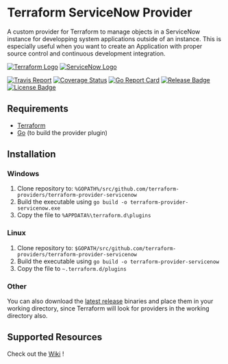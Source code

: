 # Terraform ServiceNow Provider

A custom provider for Terraform to manage objects in a ServiceNow instance for developping system applications outside of an instance. This is especially useful when you want to create an Application with proper source control and continuous development integration.

[![Terraform Logo](https://www.terraform.io/assets/images/og-image-f5bbc98c.png)](https://www.terraform.io/)
[![ServiceNow Logo](https://community.servicenow.com/c4fe846adbb95f0037015e77dc961918.iix)](https://www.servicenow.com/)

[![Travis Report](https://travis-ci.org/coveo/terraform-provider-servicenow.svg?branch=master)](https://travis-ci.org/coveo/terraform-provider-servicenow) [![Coverage Status](https://coveralls.io/repos/github/coveo/terraform-provider-servicenow/badge.svg)](https://coveralls.io/github/coveo/terraform-provider-servicenow)
[![Go Report Card](https://goreportcard.com/badge/github.com/coveo/terraform-provider-servicenow)](https://goreportcard.com/report/github.com/coveo/terraform-provider-servicenow) 
[![Release Badge](https://img.shields.io/github/release/coveo/terraform-provider-servicenow.svg)](https://github.com/coveo/terraform-provider-servicenow/releases/latest)
[![License Badge](https://img.shields.io/github/license/coveo/terraform-provider-servicenow.svg)](LICENSE)

## Requirements

- [Terraform](https://www.terraform.io/downloads.html)
- [Go](https://golang.org/doc/install) (to build the provider plugin)

## Installation

### Windows

1. Clone repository to: `%GOPATH%/src/github.com/terraform-providers/terraform-provider-servicenow`
1. Build the executable using `go build -o terraform-provider-servicenow.exe`
1. Copy the file to `%APPDATA%\terraform.d\plugins`

### Linux

1. Clone repository to: `$GOPATH/src/github.com/terraform-providers/terraform-provider-servicenow`
1. Build the executable using `go build -o terraform-provider-servicenow`
1. Copy the file to `~.terraform.d/plugins`

### Other

You can also download the [latest release](/releases/latest) binaries and place them in your working directory, since Terraform will look for providers in the working directory also.

## Supported Resources

Check out the [Wiki](https://github.com/coveo/terraform-provider-servicenow/wiki) !